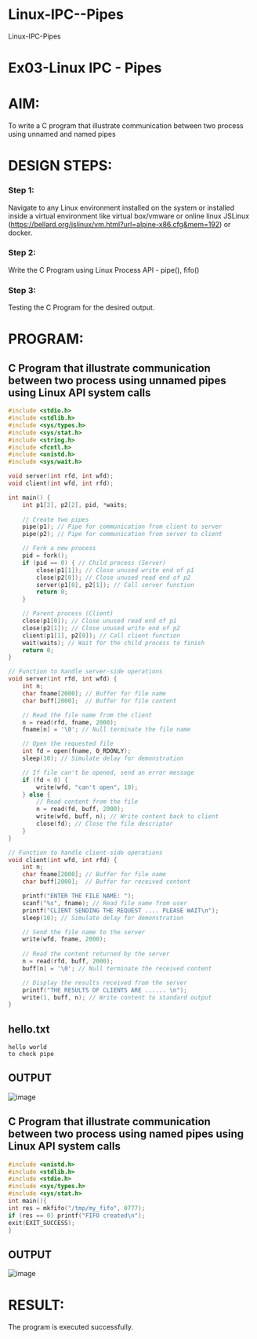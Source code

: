 # Linux-IPC--Pipes
Linux-IPC-Pipes


# Ex03-Linux IPC - Pipes

# AIM:
To write a C program that illustrate communication between two process using unnamed and named pipes

# DESIGN STEPS:

### Step 1:

Navigate to any Linux environment installed on the system or installed inside a virtual environment like virtual box/vmware or online linux JSLinux (https://bellard.org/jslinux/vm.html?url=alpine-x86.cfg&mem=192) or docker.

### Step 2:

Write the C Program using Linux Process API - pipe(), fifo()

### Step 3:

Testing the C Program for the desired output. 

# PROGRAM:

## C Program that illustrate communication between two process using unnamed pipes using Linux API system calls
```c
#include <stdio.h>
#include <stdlib.h>
#include <sys/types.h>
#include <sys/stat.h>
#include <string.h>
#include <fcntl.h>
#include <unistd.h>
#include <sys/wait.h>

void server(int rfd, int wfd);
void client(int wfd, int rfd);

int main() {
    int p1[2], p2[2], pid, *waits;
    
    // Create two pipes
    pipe(p1); // Pipe for communication from client to server
    pipe(p2); // Pipe for communication from server to client

    // Fork a new process
    pid = fork();
    if (pid == 0) { // Child process (Server)
        close(p1[1]); // Close unused write end of p1
        close(p2[0]); // Close unused read end of p2
        server(p1[0], p2[1]); // Call server function
        return 0;
    }

    // Parent process (Client)
    close(p1[0]); // Close unused read end of p1
    close(p2[1]); // Close unused write end of p2
    client(p1[1], p2[0]); // Call client function
    wait(waits); // Wait for the child process to finish
    return 0;
}

// Function to handle server-side operations
void server(int rfd, int wfd) {
    int n;
    char fname[2000]; // Buffer for file name
    char buff[2000];  // Buffer for file content

    // Read the file name from the client
    n = read(rfd, fname, 2000);
    fname[n] = '\0'; // Null terminate the file name

    // Open the requested file
    int fd = open(fname, O_RDONLY);
    sleep(10); // Simulate delay for demonstration

    // If file can't be opened, send an error message
    if (fd < 0) {
        write(wfd, "can't open", 10);
    } else {
        // Read content from the file
        n = read(fd, buff, 2000);
        write(wfd, buff, n); // Write content back to client
        close(fd); // Close the file descriptor
    }
}

// Function to handle client-side operations
void client(int wfd, int rfd) {
    int n;
    char fname[2000]; // Buffer for file name
    char buff[2000];  // Buffer for received content

    printf("ENTER THE FILE NAME: ");
    scanf("%s", fname); // Read file name from user
    printf("CLIENT SENDING THE REQUEST .... PLEASE WAIT\n");
    sleep(10); // Simulate delay for demonstration

    // Send the file name to the server
    write(wfd, fname, 2000);
    
    // Read the content returned by the server
    n = read(rfd, buff, 2000);
    buff[n] = '\0'; // Null terminate the received content

    // Display the results received from the server
    printf("THE RESULTS OF CLIENTS ARE ...... \n");
    write(1, buff, n); // Write content to standard output
}

```
## hello.txt
```
hello world
to check pipe
```




## OUTPUT
![image](https://github.com/user-attachments/assets/1c1d6366-d713-4939-baa0-41f9f0529293)


## C Program that illustrate communication between two process using named pipes using Linux API system calls
```c
#include <unistd.h>
#include <stdlib.h>
#include <stdio.h>
#include <sys/types.h>
#include <sys/stat.h>
int main(){
int res = mkfifo("/tmp/my_fifo", 0777);
if (res == 0) printf("FIFO created\n");
exit(EXIT_SUCCESS);
}

```




## OUTPUT
![image](https://github.com/user-attachments/assets/501c6b88-a2d7-4f92-892c-adedd05665f4)


# RESULT:
The program is executed successfully.
